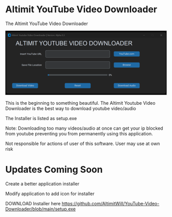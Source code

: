 # Altimit YouTube Video Downloader
The Altimit YouTube Video Downloader
<p>
<img width="655" alt="altimityoutubedownloader" src="https://github.com/AltimitWill/YouTube-Video-Downloader/blob/main/altimityoutubedownloader.png">
  </p>
  
 <p> This is the beginning to something beautiful. The Altimit Youtube Video Downloader is the best way to download youtube video/audio</p>
 <p> The Installer is listed as setup.exe <p>
 <p> Note: Downloading too many videos/audio at once can get your ip blocked from youtube preventing you from permanently using this application. <p>
 <p> Not responsible for actions of user of this software. User may use at own risk <p>
 <h1> Updates Coming Soon</h1>
 <p> Create a better application installer </p>
 <p> Modify application to add icon for installer <p>
  
  DOWNLOAD Installer here https://github.com/AltimitWill/YouTube-Video-Downloader/blob/main/setup.exe
